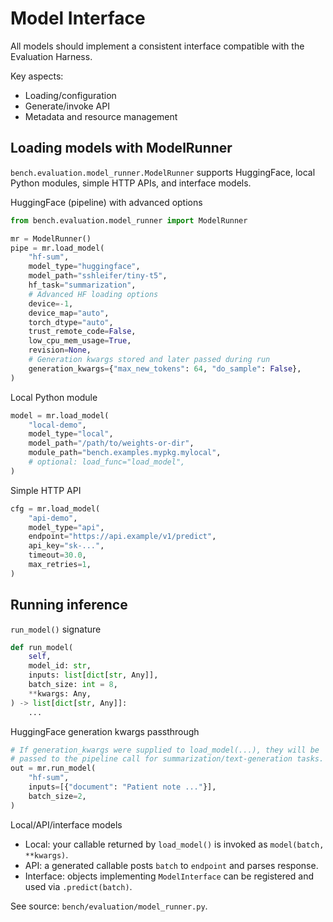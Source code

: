 # Model Interface

All models should implement a consistent interface compatible with the Evaluation Harness.

Key aspects:
- Loading/configuration
- Generate/invoke API
- Metadata and resource management

## Loading models with ModelRunner

`bench.evaluation.model_runner.ModelRunner` supports HuggingFace, local Python modules, simple HTTP APIs, and interface models.

HuggingFace (pipeline) with advanced options
```python
from bench.evaluation.model_runner import ModelRunner

mr = ModelRunner()
pipe = mr.load_model(
    "hf-sum",
    model_type="huggingface",
    model_path="sshleifer/tiny-t5",
    hf_task="summarization",
    # Advanced HF loading options
    device=-1,
    device_map="auto",
    torch_dtype="auto",
    trust_remote_code=False,
    low_cpu_mem_usage=True,
    revision=None,
    # Generation kwargs stored and later passed during run
    generation_kwargs={"max_new_tokens": 64, "do_sample": False},
)
```

Local Python module
```python
model = mr.load_model(
    "local-demo",
    model_type="local",
    model_path="/path/to/weights-or-dir",
    module_path="bench.examples.mypkg.mylocal",
    # optional: load_func="load_model",
)
```

Simple HTTP API
```python
cfg = mr.load_model(
    "api-demo",
    model_type="api",
    endpoint="https://api.example/v1/predict",
    api_key="sk-...",
    timeout=30.0,
    max_retries=1,
)
```

## Running inference

`run_model()` signature
```python
def run_model(
    self,
    model_id: str,
    inputs: list[dict[str, Any]],
    batch_size: int = 8,
    **kwargs: Any,
) -> list[dict[str, Any]]:
    ...
```

HuggingFace generation kwargs passthrough
```python
# If generation_kwargs were supplied to load_model(...), they will be
# passed to the pipeline call for summarization/text-generation tasks.
out = mr.run_model(
    "hf-sum",
    inputs=[{"document": "Patient note ..."}],
    batch_size=2,
)
```

Local/API/interface models
- Local: your callable returned by `load_model()` is invoked as `model(batch, **kwargs)`.
- API: a generated callable posts `batch` to `endpoint` and parses response.
- Interface: objects implementing `ModelInterface` can be registered and used via `.predict(batch)`.

See source: `bench/evaluation/model_runner.py`.
